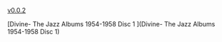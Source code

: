 [v0.0.2](https://github.com/littleflute/Vaughan-Sarah/edit/master/README.md)

[Divine- The Jazz Albums 1954-1958 Disc 1 ](Divine- The Jazz Albums 1954-1958 Disc 1)
